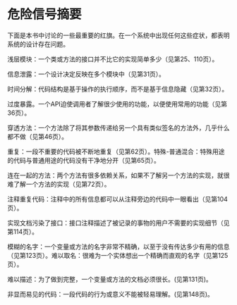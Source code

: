 # 危险信号摘要

下面是本书中讨论的一些最重要的红旗。在一个系统中出现任何这些症状，都表明系统的设计存在问题。

浅层模块：一个类或方法的接口并不比它的实现简单多少（见第25、110页）。

信息泄露：一个设计决定反映在多个模块中（见第31页）。

时间分解：代码结构是基于操作的执行顺序，而不是基于信息隐藏（见第32页）。

过度暴露。一个API迫使调用者了解很少使用的功能，以便使用常用的功能（见第36页）。

穿透方法：一个方法除了将其参数传递给另一个具有类似签名的方法外，几乎什么都不做（见第46页）。

重复：一段不重要的代码被不断地重复（见第62页）。特殊-普通混合：特殊用途的代码与普通用途的代码没有干净地分开（见第65页）。

连在一起的方法：两个方法有很多依赖关系，如果不了解另一个方法的实现，就很难了解一个方法的实现（见第72页）。

注释重复代码：注释中的所有信息都可以从注释旁边的代码中一眼看出（见第104页）。

实现文档污染了接口：接口注释描述了被记录的事物的用户不需要的实现细节（见第114页）。

模糊的名字：一个变量或方法的名字非常不精确，以至于没有传达多少有用的信息（见第123页）。难以取名：很难为一个实体想出一个精确而直观的名字（见第125页）。

难以描述：为了做到完整，一个变量或方法的文档必须很长。(见第131页)。

非显而易见的代码：一段代码的行为或意义不能被轻易理解。(见第148页)。
